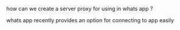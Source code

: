 how can we create a server proxy for using in whats app ?

whats app recently provides an option for connecting to app easily 